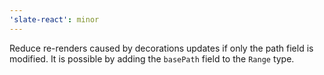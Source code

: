 ```yaml
---
'slate-react': minor
---
```


Reduce re-renders caused by decorations updates if only the path field is modified. It is possible by adding the `basePath` field to the `Range` type.
